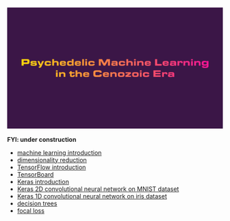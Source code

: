 ![](https://raw.githubusercontent.com/wdbm/Psychedelic_Machine_Learning_in_the_Cenozoic_Era/master/media/Psychedelic_Machine_Learning_in_the_Cenozoic_Era.gif)

**FYI: under construction**

- [machine learning introduction](https://github.com/wdbm/Psychedelic_Machine_Learning_in_the_Cenozoic_Era/blob/master/machine_learning_introduction.ipynb)
- [dimensionality reduction](https://github.com/wdbm/Psychedelic_Machine_Learning_in_the_Cenozoic_Era/blob/master/dimensionality_reduction.ipynb)
- [TensorFlow introduction](https://github.com/wdbm/Psychedelic_Machine_Learning_in_the_Cenozoic_Era/blob/master/TensorFlow_introduction.ipynb)
- [TensorBoard](https://github.com/wdbm/Psychedelic_Machine_Learning_in_the_Cenozoic_Era/blob/master/TensorBoard.ipynb)
- [Keras introduction](https://github.com/wdbm/Psychedelic_Machine_Learning_in_the_Cenozoic_Era/blob/master/Keras_introduction.ipynb)
- [Keras 2D convolutional neural network on MNIST dataset](https://github.com/wdbm/Psychedelic_Machine_Learning_in_the_Cenozoic_Era/blob/master/Keras_convolutional_MNIST.ipynb)
- [Keras 1D convolutional neural network on iris dataset](https://github.com/wdbm/Psychedelic_Machine_Learning_in_the_Cenozoic_Era/blob/master/Keras_convolutional_iris.ipynb)
- [decision trees](https://github.com/wdbm/Psychedelic_Machine_Learning_in_the_Cenozoic_Era/blob/master/decision_trees.ipynb)
- [focal loss](https://github.com/wdbm/Psychedelic_Machine_Learning_in_the_Cenozoic_Era/blob/master/focal_loss.ipynb)
